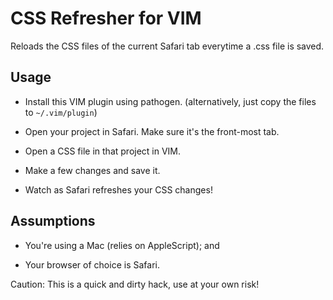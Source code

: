 CSS Refresher for VIM
=====================

Reloads the CSS files of the current Safari tab everytime a .css file is saved.

Usage
-----

 - Install this VIM plugin using pathogen.
   (alternatively, just copy the files to `~/.vim/plugin`)

 - Open your project in Safari. Make sure it's the front-most tab.

 - Open a CSS file in that project in VIM.

 - Make a few changes and save it.

 - Watch as Safari refreshes your CSS changes!

Assumptions
-----------

 - You're using a Mac (relies on AppleScript); and

 - Your browser of choice is Safari.

Caution: This is a quick and dirty hack, use at your own risk!


